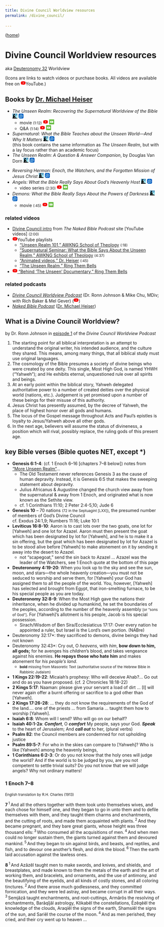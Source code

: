 ```yaml
---
title: Divine Council Worldview resources
permalink: /divine_council/

---
```


([home](/))

# Divine Council Worldview resources

aka [Deuteronomy 32](https://openbible.com/chapter/deuteronomy/32.htm) Worldview

<span class="smaller">(Icons are links to watch videos or purchase books. All videos are available free on ![«YouTube»](./icons/youtube.webp)YouTube.)</span>

## Books by [Dr. Michael Heiser](https://drmsh.com)

- <cite>The Unseen Realm: Recovering the Supernatural Worldview of the Bible</cite>
    [![«Amazon Kindle»](./icons/kindle.webp)](https://www.amazon.com/Unseen-Realm-Recovering-Supernatural-Worldview-ebook/dp/B0141QB9XA)
    [![«Logos»](./icons/logos.webp)](https://www.logos.com/product/49583/the-unseen-realm-recovering-the-supernatural-worldview-of-the-bible)
    - movie <small>(<time datetime="PT1H12M">1:12</time>)</small>
        [![«YouTube»](./icons/youtube.webp)](https://www.youtube.com/watch?v=2QM7anD5vSI&list=PLXkjd_l1xkSR5QikgFJQUoJpzK_4PXQWS)
        [![«FaithlifeTV»](./icons/faithlife_tv.webp)](https://faithlifetv.com/media/701635)
    - Q&A <small>(<time datetime="PT1H14M">1:14</time>)</small>
        [![«YouTube»](./icons/youtube.webp)](https://www.youtube.com/watch?v=oHXLnxlpZ1s&list=PLXkjd_l1xkSR5QikgFJQUoJpzK_4PXQWS)
        [![«FaithlifeTV»](./icons/faithlife_tv.webp)](https://faithlifetv.com/media/695391)
- <cite>Supernatural: What the Bible Teaches about the Unseen World—And Why It Matters</cite>
    [![«Amazon Kindle»](./icons/kindle.webp)](https://www.amazon.com/Supernatural-Bible-Teaches-Unseen-Matters-ebook/dp/B016LT2YHA)
    [![«Logos»](./icons/logos.webp)](https://www.logos.com/product/53263/supernatural-what-the-bible-teaches-about-the-unseen-world-and-why-it-matters)\
    (this book contains the same information as <cite>The Unseen Realm</cite>, but with a lay focus rather than an academic focus)
- <cite>The Unseen Realm: A Question & Answer Companion</cite>, by Douglas Van Dorn
    [![«Amazon Kindle»](./icons/kindle.webp)](https://www.amazon.com/Unseen-Realm-Question-Answer-Companion/dp/1577996933)
    [![«Logos»](./icons/logos.webp)](https://www.logos.com/product/56238/the-unseen-realm-a-question-and-answer-companion)

<!-- -->

- <cite>Reversing Hermon: Enoch, the Watchers, and the Forgotten Mission of Jesus Christ</cite>
    [![«Amazon Kindle»](./icons/kindle.webp)](https://www.amazon.com/Reversing-Hermon-Watchers-Forgotten-Mission-ebook/dp/B0723B2Z4S)
    [![«Logos»](./icons/logos.webp)](https://www.logos.com/product/144076/reversing-hermon-enoch-the-watchers-and-the-forgotten-mission-of-jesus-christ)
- <cite>Angels: What the Bible Really Says About God’s Heavenly Host</cite>
    [![«Amazon Kindle»](./icons/kindle.webp)](https://www.amazon.com/Angels-Bible-Really-About-Heavenly-ebook/dp/B07GJWPXC3)
    [![«Logos»](./icons/logos.webp)](https://www.logos.com/product/148914/angels-what-the-bible-really-says-about-gods-heavenly-host)
    - video series <small>(<time datetime="PT2H30M">2:30</time>)</small>
        [![«YouTube»](./icons/youtube.webp)](https://www.youtube.com/playlist?list=PLXkjd_l1xkSR54qBf18i3TFoZDCf4XQl2)
        [![«FaithlifeTV»](./icons/faithlife_tv.webp)](https://faithlifetv.com/media/898709)
- <cite>Demons: What the Bible Really Says About the Powers of Darkness</cite>
    [![«Amazon Kindle»](./icons/kindle.webp)](https://www.amazon.com/Demons-Bible-Really-Powers-Darkness-ebook/dp/B088C559H7)
    [![«Logos»](./icons/logos.webp)](https://www.logos.com/product/178154/demons-what-the-bible-really-says-about-the-powers-of-darkness)
    - movie <small>(<time datetime="PT45M">:45</time>)</small>
        [![«YouTube»](./icons/youtube.webp)](https://www.youtube.com/watch?v=H41Lw2YEY74&list=PLXkjd_l1xkSR5QikgFJQUoJpzK_4PXQWS)
        [![«FaithlifeTV»](./icons/faithlife_tv.webp)](https://faithlifetv.com/media/769727)

### related videos

- [Divine Council intro](https://nakedbiblepodcast.com/newstarthere) from <cite>The Naked Bible Podcast</cite> site [YouTube videos] <small>(<time datetime="PT2H">2:00</time>)</small>
- ![«YouTube»](./icons/youtube.webp)YouTube playlists
    - [“Unseen Realm 101,” AWKNG School of Theology](https://www.youtube.com/playlist?list=PL9-E3d1xt1O6W7NjDlqsZ18jSOvKMxqpZ) <small>(<time datetime="PT18M">:18</time>)</small>
    - [“Supernatural Seminar: What the Bible Says About the Unseen Realm,” AWKNG School of Theology](https://www.youtube.com/playlist?list=PL9-E3d1xt1O5zI2xExz8gGUoQjvhUtN9x) <small>(<time datetime="PT4H37M">4:37</time>)</small>
    - [“Animated videos,” Dr. Heiser](https://www.youtube.com/playlist?list=PLwfjUxja_BKfwvToPOvJensysS-PEup_f) <small>(<time datetime="PT45M">:45</time>)</small>
    - [“The Unseen Realm,” Ring Them Bells](https://www.youtube.com/playlist?list=PLnVDnbbID1uLfqYYXcvVK802uKZNqiVfL)
- [![«YouTube»](./icons/youtube.webp) “Behind ‘The Unseen’ Documentary,” Ring Them Bells](https://www.youtube.com/watch?v=qylaqBx5Xdg)

### related podcasts

- [<cite>Divine Council Worldview Podcast</cite>](https://sites.libsyn.com/513968/site) (Dr. Ronn Johnson & Mike Chu, MDiv; with Rich Baker & Mel Gever)
    ([![«YouTube»](./icons/youtube.webp)](https://www.youtube.com/playlist?list=PLwfjUxja_BKcaWv3hBTWDpo0OpydSLSeq))
- [<cite>Naked Bible Podcast</cite>](https://nakedbiblepodcast.com) ([Dr. Michael Heiser](https://drmsh.com))

## What is a Divine Council Worldview?

by Dr. Ronn Johnson in [episode 1](https://www.youtube.com/watch?v=zXDY0OLRspU&list=PLwfjUxja_BKcaWv3hBTWDpo0OpydSLSeq&t=1555) of the <cite>Divine Council Worldview Podcast</cite>

1. The starting point for all biblical interpretation is an attempt to understand the original writer, his intended audience, and the culture they shared. This means, among many things, that all biblical study must use original languages.
2. The cosmology of the Bible presumes a society of divine beings who were created by one deity. This single, Most High God, is named YHWH (“Yahweh”); and He exhibits eternal, unquestioned rule over all spirits and beings.
3. At an early point within the biblical story, Yahweh delegated authoritative power to a number of created deities over the physical world (nations, etc.). Judgement is yet promised upon a number of these beings for their misuse of this authority.
4. Jesus Christ has presently assumed, by the decree of Yahweh, the place of highest honor over all gods and humans.
5. The locus of the Gospel message throughout Acts and Paul’s epistles is loyalty to Jesus/<wbr/>Yahweh above all other gods.
6. In the next age, believers will assume the status of divineness, a position which will rival, possibly replace, the ruling gods of this present age.

## key Bible verses (Bible quotes NET, except *)

- <b class="bibleref">Genesis 6:1-4</b>: (cf. 1 Enoch 6–16 [chapters 7–8 below]) notes from [“More Unseen Realm”](https://www.moreunseenrealm.com)…
    - The Old Testament never references <span class="bibleref" title="Gen 3:1-24">Genesis 3</span> as the cause of human depravity. Instead, it is <span class="bibleref">Genesis 6:5</span> that makes the sweeping statement about depravity.
    - Julius Africanus & Augustine changed the church view away from the supernatural & away from 1 Enoch, and originated what is now known as the Sethite view.
    - cf. <span class="bibleref">1 Corinthians 11:10</span>; <span class="bibleref" title="2Pet 2:4-5; 2Pet 2:10">2 Peter 2:4-5,10</span>; <span class="bibleref">Jude 6</span>
- <b class="bibleref" title="Gen 10:1-32">Genesis 10</b> – 70 nations <small>(72 in the Septuagint [ⅬⅩⅩ])</small>, the presumed number of members of God’s Divine Council\
    cf. <span class="bibleref" title="Exod 24:1; Exod 24:9">Exodus 24:1,9</span>; <span class="bibleref">Numbers 11:16</span>; <span class="bibleref">Luke 10:1</span>
- <b class="bibleref">Leviticus 16:8-10</b>: <span class="Bible">Aaron is to cast lots over the two goats, one lot for [Yahweh] and one lot for Azazel. Aaron must then present the goat which has been designated by lot for [Yahweh], and he is to make it a sin offering, but the goat which has been designated by lot for Azazel is to be stood alive before [Yahweh] to make atonement on it by sending it away into the desert to Azazel.</span>
    - not “scapegoat,” send the sin back to Azazel … Azazel was the leader of the Watchers, see 1 Enoch quote at the bottom of this page
- <b class="bibleref">Deuteronomy 4:19-20</b>: <span class="Bible">When you look up to the sky and see the sun, moon, and stars—the whole heavenly creation—you must not be seduced to worship and serve them, for [Yahweh] your God has assigned them to all the people of the world. You, however, [Yahweh] has selected and brought from Egypt, that iron-smelting furnace, to be his special people as you are today.</span>
- <b class="bibleref">Deuteronomy 32:8-9</b>: <span class="Bible">When the Most High gave the nations their inheritance, when he divided up humankind, he set the boundaries of the peoples, according to the number of the heavenly assembly</span> <small>[or “sons of God”]</small><span class="Bible">. For [Yahweh]’s allotment is his people, Jacob is his special possession.</span>
    - <span class="bibleref apocrypha" title="Sir 17:17">Sirach/​Wisdom of Ben Sira/​Ecclesiaticus 17:17</span>: Over every nation he appointed a ruler, but Israel is the Lord’s own portion. (NABre)
- <span class="bibleref">Deuteronomy 32:17</span>*: <span class="Bible">they sacrificed to demons, divine beings they had not known</span>
- <span class="bibleref">Deuteronomy 32:43</span>*: <span class="Bible">Cry out, O *heavens*, with *him*, **bow down to him, all gods;** for he avenges his *children*’s blood, and takes vengeance against his enemies. **He repays those who hate him** and makes atonement for *his people’s land*.</span>
    - <small>**bold** missing from Masoretic Text (authoritative source of the Hebrew Bible in Rabbinic Judaism)</small>
- <b class="bibleref">1 Kings 22:19-22</b>: Micaiah’s prophesy: <span class="Bible">Who will deceive Ahab?… Go out and do as you have proposed.</span> (cf. 2 Chronicles 18:18-22)
- <b class="bibleref">2 Kings 5:17</b>: Naaman: <span class="Bible">please give your servant a load of dirt … \[I] will never again offer a burnt offering or sacrifice to a god other than [Yahweh].</span>
- <b class="bibleref">2 Kings 17:26-28</b>: <span class="Bible">… they do not know the requirements of the God of the land.… one of the priests … from Samaria … taught them how to worship [Yahweh].</span>
- <b class="bibleref">Isaiah 6:8</b>: <span class="Bible">Whom will I send? Who will go on our behalf?</span>
- <b class="bibleref" title="Isa 40:1-2">Isaiah 40:1-2a</b>: <span class="Bible">***Comfort***, O ***comfort*** My people, says your God. ***Speak*** to the heart of Jerusalem; And ***call out*** to her,</span> (plural verbs)
- <b class="bibleref" title="Ps 82:1-8">Psalm 82</b>: the Council members are condemned for not upholding justice
- <b class="bibleref">Psalm 89:5-7</b>: <span class="Bible">For who in the skies can compare to [Yahweh]? Who is like [Yahweh] among the heavenly beings,</span>
- <b class="bibleref">1 Corinthians 6:2-3</b>: <span class="Bible">Or do you not know that the holy ones will judge the world? And if the world is to be judged by you, are you not competent to settle trivial suits? Do you not know that we will judge angels? Why not ordinary matters!</span>

### 1 Enoch 7–8

<small>English translation by R.H. Charles (<time>1913</time>)<!-- https://ref.ly/logosres/chaspot?ref=Pseudepigrapha.1+En --></small>

<b>7</b> <sup>1</sup> And all the others together with them took unto themselves wives, and each chose for himself one, and they began to go in unto them and to defile themselves with them, and they taught them charms and enchantments, and the cutting of roots, and made them acquainted with plants. <sup>2</sup> And they became pregnant, and they bare great giants, whose height was three thousand ells: <sup>3</sup> Who consumed all the acquisitions of men. <sup>4</sup> And when men could no longer sustain them, the giants turned against them and devoured mankind. <sup>5</sup> And they began to sin against birds, and beasts, and reptiles, and fish, and to devour one another’s flesh, and drink the blood. <sup>6</sup> Then the earth laid accusation against the lawless ones.

<b>8</b> <sup>1</sup> And Azâzêl taught men to make swords, and knives, and shields, and breastplates, and made known to them the metals of the earth and the art of working them, and bracelets, and ornaments, and the use of antimony, and the beautifying of the eyelids, and all kinds of costly stones, and all coloring tinctures. <sup>2</sup> And there arose much godlessness, and they committed fornication, and they were led astray, and became corrupt in all their ways. <sup>3</sup> Semjâzâ taught enchantments, and root-cuttings, Armârôs the resolving of enchantments, Barâqîjâl astrology, Kôkabêl the constellations, Êzêqêêl the knowledge of the clouds, Araqiêl the signs of the earth, Shamsiêl the signs of the sun, and Sariêl the course of the moon. <sup>4</sup> And as men perished, they cried, and their cry went up to heaven …
